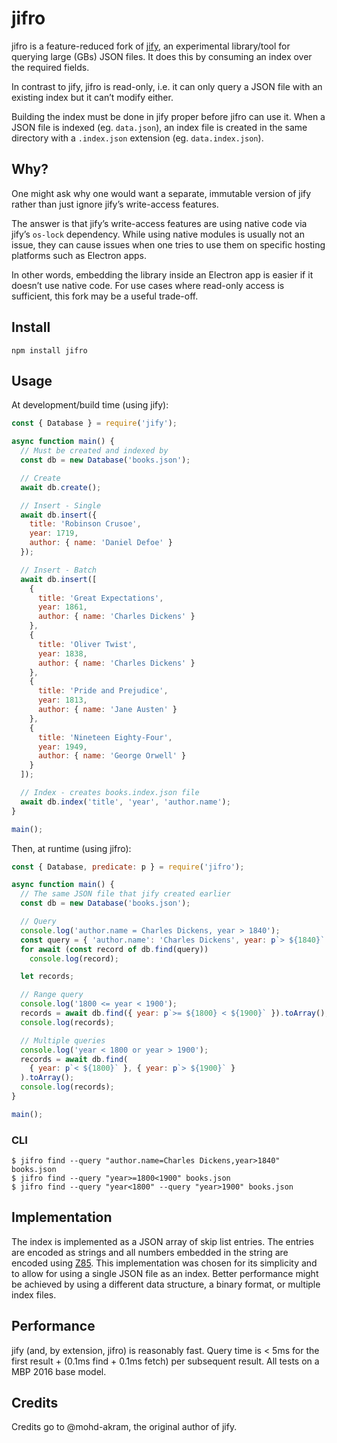 jifro
=====

jifro is a feature-reduced fork of
[jify](https://github.com/mohd-akram/jify), an experimental
library/tool for querying large (GBs) JSON files. It does this by
consuming an index over the required fields.

In contrast to jify, jifro is read-only, i.e. it can only query a
JSON file with an existing index but it can’t modify either.

Building the index must be done in jify proper before jifro can use
it. When a JSON file is indexed (eg. `data.json`), an index file is created in the same directory with a `.index.json` extension (eg.
`data.index.json`).

Why?
----

One might ask why one would want a separate, immutable version of
jify rather than just ignore jify’s write-access features.

The answer is that jify’s write-access features are using native
code via jify’s `os-lock` dependency. While using native modules is
usually not an issue, they can cause issues when one tries to use
them on specific hosting platforms such as Electron apps.

In other words, embedding the library inside an Electron app is
easier if it doesn’t use native code. For use cases where read-only
access is sufficient, this fork may be a useful trade-off.

Install
-------

    npm install jifro

Usage
-----

At development/build time (using jify):

```javascript
const { Database } = require('jify');

async function main() {
  // Must be created and indexed by
  const db = new Database('books.json');

  // Create
  await db.create();

  // Insert - Single
  await db.insert({
    title: 'Robinson Crusoe',
    year: 1719,
    author: { name: 'Daniel Defoe' }
  });

  // Insert - Batch
  await db.insert([
    {
      title: 'Great Expectations',
      year: 1861,
      author: { name: 'Charles Dickens' }
    },
    {
      title: 'Oliver Twist',
      year: 1838,
      author: { name: 'Charles Dickens' }
    },
    {
      title: 'Pride and Prejudice',
      year: 1813,
      author: { name: 'Jane Austen' }
    },
    {
      title: 'Nineteen Eighty-Four',
      year: 1949,
      author: { name: 'George Orwell' }
    }
  ]);

  // Index - creates books.index.json file
  await db.index('title', 'year', 'author.name');
}

main();
```

Then, at runtime (using jifro):

```javascript
const { Database, predicate: p } = require('jifro');

async function main() {
  // The same JSON file that jify created earlier
  const db = new Database('books.json');

  // Query
  console.log('author.name = Charles Dickens, year > 1840');
  const query = { 'author.name': 'Charles Dickens', year: p`> ${1840}` };
  for await (const record of db.find(query))
    console.log(record);

  let records;

  // Range query
  console.log('1800 <= year < 1900');
  records = await db.find({ year: p`>= ${1800} < ${1900}` }).toArray();
  console.log(records);

  // Multiple queries
  console.log('year < 1800 or year > 1900');
  records = await db.find(
    { year: p`< ${1800}` }, { year: p`> ${1900}` }
  ).toArray();
  console.log(records);
}

main();
```

### CLI

```shell
$ jifro find --query "author.name=Charles Dickens,year>1840" books.json
$ jifro find --query "year>=1800<1900" books.json
$ jifro find --query "year<1800" --query "year>1900" books.json
```

Implementation
--------------

The index is implemented as a JSON array of skip list entries. The entries are
encoded as strings and all numbers embedded in the string are encoded using
[Z85](https://rfc.zeromq.org/spec:32/Z85/). This implementation was chosen for
its simplicity and to allow for using a single JSON file as an index. Better
performance might be achieved by using a different data structure, a binary
format, or multiple index files.

Performance
-----------

jify (and, by extension, jifro) is reasonably fast. Query time is
< 5ms for the first result + (0.1ms find + 0.1ms fetch) per
subsequent result. All tests on a MBP 2016 base model.

Credits
-------

Credits go to @mohd-akram, the original author of jify.
